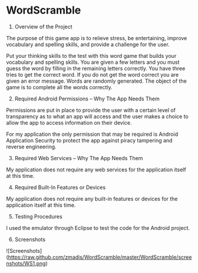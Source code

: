 WordScramble
============
1.  Overview of the Project

The purpose of this game app is to relieve stress, be entertaining, improve vocabulary and spelling skills, and provide a challenge for the user.

Put your thinking skills to the test with this word game that builds your vocabulary and spelling skills. You are given a few letters and you must guess the word by filling in the remaining letters correctly. You have three tries to get the correct word. If you do not get the word correct you are given an error message. Words are randomly generated. The object of the game is to complete all the words correctly. 

2.	Required Android Permissions – Why The App Needs Them

Permissions are put in place to provide the user with a certain level of transparency as to what an app will access and the user makes a choice to allow the app to access information on their device. 

For my application the only permission that may be required is Android Application Security to protect the app against piracy tampering and reverse engineering.

3.	Required Web Services – Why The App Needs Them

My application does not require any web services for the application itself at this time.

4.	Required Built-In Features or Devices

My application does not require any built-in features or devices for the application itself at this time.

5.	Testing Procedures

I used the emulator through Eclipse to test the code for the Android project. 

6.	Screenshots

![Screenshots] (https://raw.github.com/zmadis/WordScramble/master/WordScramble/screenshots/WS1.png)
